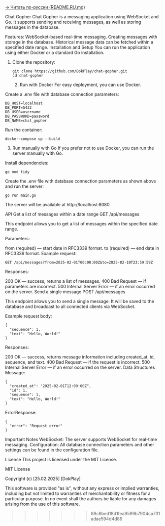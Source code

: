 [→ Читать по-русски (README.RU.md)](README.RU.md)

Chat Gopher
Chat Gopher is a messaging application using WebSocket and Go. It supports sending and receiving messages, as well as storing messages in the database.

Features:
WebSocket-based real-time messaging.
Creating messages with storage in the database.
Historical message data can be fetched within a specified date range.
Installation and Setup
You can run the application using either Docker or a standard Go installation.

1. Clone the repository:
   ```
   git clone https://github.com/DokPlay/chat-gopher.git
   cd chat-gopher
   ```
   2. Run with Docker
For easy deployment, you can use Docker.

Create a .env file with database connection parameters:
```
DB_HOST=localhost
DB_PORT=5432
DB_USER=username
DB_PASSWORD=password
DB_NAME=chat_gopher
```
Run the container:
```
docker-compose up --build
```
3. Run manually with Go
If you prefer not to use Docker, you can run the server manually with Go.

Install dependencies:
```
go mod tidy
```
Create the .env file with database connection parameters as shown above and run the server:
```
go run main.go
```
The server will be available at http://localhost:8080.

API
Get a list of messages within a date range
GET /api/messages

This endpoint allows you to get a list of messages within the specified date range.

Parameters:

from (required) — start date in RFC3339 format.
to (required) — end date in RFC3339 format.
Example request:
```
GET /api/messages?from=2025-02-01T00:00:00Z&to=2025-02-10T23:59:59Z
```
Responses:

200 OK — success, returns a list of messages.
400 Bad Request — if parameters are incorrect.
500 Internal Server Error — if an error occurred on the server.
Send a single message
POST /api/messages

This endpoint allows you to send a single message. It will be saved to the database and broadcast to all connected clients via WebSocket.

Example request body:
```
{
  "sequence": 1,
  "text": "Hello, World!"
}
```
Responses:

200 OK — success, returns message information including created_at, id, sequence, and text.
400 Bad Request — if the request is incorrect.
500 Internal Server Error — if an error occurred on the server.
Data Structures
Message:
```
{
  "created_at": "2025-02-01T12:00:00Z",
  "id": 1,
  "sequence": 1,
  "text": "Hello, World!"
}
```
ErrorResponse:
```
{
  "error": "Request error"
}
```
Important Notes
WebSocket: The server supports WebSocket for real-time messaging.
Configuration: All database connection parameters and other settings can be found in the configuration file.

License
This project is licensed under the MIT License.

MIT License

Copyright (c) [25.02.2025] [DokPlay]

This software is provided "as is", without any express or implied warranties, including but not limited to warranties of merchantability or fitness for a particular purpose. In no event shall the authors be liable for any damages arising from the use of this software.






>>>>>>> 89c6bed18d1fea9599b7904ca731adae594d4d89
